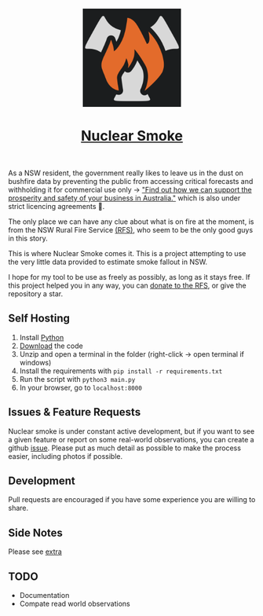 <p align=center>
    <img src="static/logo.svg" height=200px>
</p>
<h1 align=center><a href="https://aveygo.github.io/NuclearSmoke/">Nuclear Smoke</a></h1>
<br/>

As a NSW resident, the government really likes to leave us in the dust on bushfire data by preventing the public from accessing critical forecasts and withholding it for commercial use only -> ["Find out how we can support the prosperity and safety of your business in Australia."](http://reg.bom.gov.au/reguser/) which is also under strict licencing agreements 🤗.

The only place we can have any clue about what is on fire at the moment, is from the NSW Rural Fire Service [(RFS)](https://www.rfs.nsw.gov.au/fire-information/fires-near-me), who seem to be the only good guys in this story.

This is where Nuclear Smoke comes it. This is a project attempting to use the very little data provided to estimate smoke fallout in NSW.

I hope for my tool to be use as freely as possibly, as long as it stays free. If this project helped you in any way, you can [donate to the RFS](https://www.rfs.nsw.gov.au/volunteer/support-your-local-brigade), or give the repository a star.

## Self Hosting

1. Install [Python](https://www.python.org/downloads/)
2. [Download](https://github.com/Aveygo/NuclearSmoke/archive/refs/heads/main.zip) the code
3. Unzip and open a terminal in the folder (right-click -> open terminal if windows)
4. Install the requirements with ```pip install -r requirements.txt```
5. Run the script with ```python3 main.py```
6. In your browser, go to ```localhost:8000```

## Issues & Feature Requests

Nuclear smoke is under constant active development, but if you want to see a given feature or report on some real-world observations, you can create a github [issue](https://github.com/Aveygo/NuclearSmoke/issues). Please put as much detail as possible to make the process easier, including photos if possible.

## Development
Pull requests are encouraged if you have some experience you are willing to share.

## Side Notes
Please see [extra](EXTRA.md)

## TODO
 - Documentation
 - Compate read world observations

